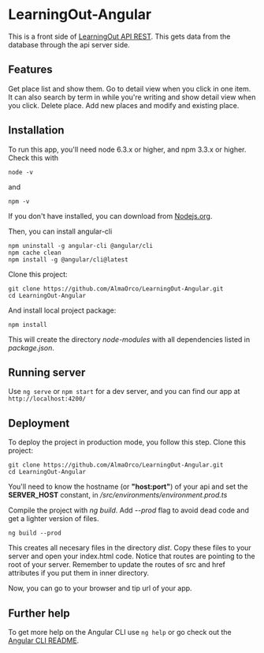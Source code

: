 # LearningOut-Angular
This is a front side of [LearningOut API REST](https://github.com/AlmaOrco/LearningOut).
This gets data from the database through the api server side.

## Features
Get place list and show them.
Go to detail view when you click in one item.
It can also search by term in while you're writing and show detail view when you click.
Delete place.
Add new places and modify and existing place.

## Installation
To run this app, you'll need node 6.3.x or higher, and npm 3.3.x or higher. Check this with 
```
node -v
```
and
```
npm -v
```
If you don't have installed, you can download from [Nodejs.org](https://nodejs.org/es/).

Then, you can install angular-cli
```
npm uninstall -g angular-cli @angular/cli
npm cache clean
npm install -g @angular/cli@latest
```

Clone this project:
```
git clone https://github.com/AlmaOrco/LearningOut-Angular.git
cd LearningOut-Angular
```
And install local project package:
```
npm install
```
This will create the directory *node-modules* with all dependencies listed in *package.json*.

## Running server
Use ```ng serve``` or ```npm start``` for a dev server, and you can find our app at ```http://localhost:4200/```

## Deployment
To deploy the project in production mode, you follow this step.
Clone this project:
```
git clone https://github.com/AlmaOrco/LearningOut-Angular.git
cd LearningOut-Angular
```
You'll need to know the hostname (or **"host:port"**) of your api and set the **SERVER_HOST** constant, in */src/environments/environment.prod.ts*

Compile the project with *ng build*. Add *--prod* flag to avoid dead code and get a lighter version of files.
```
ng build --prod
```
This creates all necesary files in the directory *dist*.
Copy these files to your server and open your index.html code. Notice that routes are pointing to the root of your server. Remember to update the routes of src and href attributes if you put them in inner directory.

Now, you can go to your browser and tip url of your app.

## Further help

To get more help on the Angular CLI use `ng help` or go check out the [Angular CLI README](https://github.com/angular/angular-cli/blob/master/README.md).
